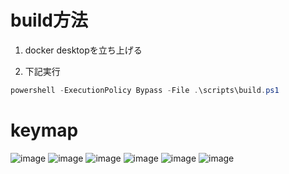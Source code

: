 # build方法  
1. docker desktopを立ち上げる


2. 下記実行
```powershell
powershell -ExecutionPolicy Bypass -File .\scripts\build.ps1
```


# keymap
![image](https://github.com/user-attachments/assets/932f2ca1-e3c8-43d4-b4d3-c1e14d3bc406)
![image](https://github.com/user-attachments/assets/21a826d4-375f-4f11-8cd6-a74413a3f8d9)
![image](https://github.com/user-attachments/assets/28feb1f5-71d4-428d-926d-1bd6c9b35442)
![image](https://github.com/user-attachments/assets/0f90bd5d-4100-4e57-aa67-5852a3099469)
![image](https://github.com/user-attachments/assets/6c61b480-338f-4b78-86c6-c5a37112b34b)
![image](https://github.com/user-attachments/assets/bfda4a6d-9c70-45a0-aa1d-ff0b076dd64e)
